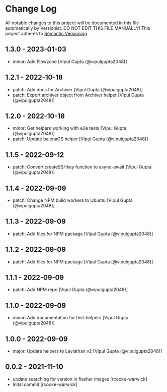 # Change Log

All notable changes to this project will be documented in this file
automatically by Versionist. DO NOT EDIT THIS FILE MANUALLY!
This project adheres to [Semantic Versioning](http://semver.org/).

## 1.3.0 - 2023-01-03

* minor: Add Flowzone [Vipul Gupta (@vipulgupta2048)]

## 1.2.1 - 2022-10-18

* patch: Add docs for Archiver [Vipul Gupta (@vipulgupta2048)]
* patch: Export archiver object from Archiver helper [Vipul Gupta (@vipulgupta2048)]

## 1.2.0 - 2022-10-18

* minor: Get helpers working with e2e tests [Vipul Gupta (@vipulgupta2048)]
* patch: Update balenaOS helper [Vipul Gupta (@vipulgupta2048)]

## 1.1.5 - 2022-09-12

* patch: Convert createSSHkey function to async-await [Vipul Gupta (@vipulgupta2048)]

## 1.1.4 - 2022-09-09

* patch: Change NPM build workers to Ubuntu [Vipul Gupta (@vipulgupta2048)]

## 1.1.3 - 2022-09-09

* patch: Add files for NPM package [Vipul Gupta (@vipulgupta2048)]

## 1.1.2 - 2022-09-09

* patch: Add files for NPM package [Vipul Gupta (@vipulgupta2048)]

## 1.1.1 - 2022-09-09

* patch: Add NPM repo [Vipul Gupta (@vipulgupta2048)]

## 1.1.0 - 2022-09-09

* minor: Add documentation for test-helpers [Vipul Gupta (@vipulgupta2048)]

## 1.0.0 - 2022-09-09

* major: Update helpers to Leviathan v2 [Vipul Gupta (@vipulgupta2048)]

## 0.0.2 - 2021-11-10

* update searching for version in flasher images [rcooke-warwick]
* Inital commit [rcooke-warwick]
